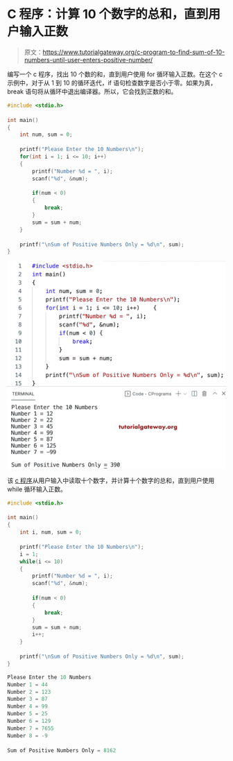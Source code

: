 # C 程序：计算 10 个数字的总和，直到用户输入正数

> 原文：<https://www.tutorialgateway.org/c-program-to-find-sum-of-10-numbers-until-user-enters-positive-number/>

编写一个 c 程序，找出 10 个数的和，直到用户使用 for 循环输入正数。在这个 c 示例中，对于从 1 到 10 的循环迭代，if 语句检查数字是否小于零。如果为真，break 语句将从循环中退出编译器。所以，它会找到正数的和。

```c
#include <stdio.h>

int main()
{   
    int num, sum = 0;

    printf("Please Enter the 10 Numbers\n");
    for(int i = 1; i <= 10; i++)
    {
        printf("Number %d = ", i);
        scanf("%d", &num);

        if(num < 0)
        {
            break;
        }
        sum = sum + num;
    }

    printf("\nSum of Positive Numbers Only = %d\n", sum); 
}
```

![C Program to Find Sum of 10 Numbers until user enters positive number](img/de8db05259aceeef9e6dffb40c9a5747.png)

该 [c 程序](https://www.tutorialgateway.org/c-programming-examples/)从用户输入中读取十个数字，并计算十个数字的总和，直到用户使用 while 循环输入正数。

```c
#include <stdio.h>

int main()
{   
    int i, num, sum = 0;

    printf("Please Enter the 10 Numbers\n");
    i = 1; 
    while(i <= 10)
    {
        printf("Number %d = ", i);
        scanf("%d", &num);

        if(num < 0)
        {
            break;
        }
        sum = sum + num;
        i++;
    }

    printf("\nSum of Positive Numbers Only = %d\n", sum); 
}
```

```c
Please Enter the 10 Numbers
Number 1 = 44
Number 2 = 123
Number 3 = 87
Number 4 = 99
Number 5 = 25
Number 6 = 129
Number 7 = 7655
Number 8 = -9

Sum of Positive Numbers Only = 8162
```